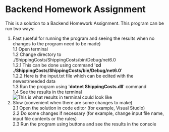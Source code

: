 # Backend Homework Assignment  
This is a solution to a Backend Homework Assignment. This program can be run two ways:  
1. Fast (useful for running the program and seeing the results when no changes to the program need to be made)  
	1.1 Open terminal  
	1.2 Change directory to ./ShippingCosts/ShippingCosts/bin/Debug/net6.0  
		1.2.1 This can be done using command '**cd ./ShippingCosts/ShippingCosts/bin/Debug/net6.0**'  
		1.2.2 Here is the input.txt file which can be edited with the newest/needed data  
	1.3 Run the program using '**dotnet ShippingCosts.dll**' command  
	1.4 See the results in the terminal  
![This is what results in terminal could look like](https://github.com/belousovakarolina/Vinted_task/blob/master/running_the_program.png)  
2. Slow (convenient when there are some changes to make)  
	2.1 Open the solution in code editor (for example, Visual Studio)  
	2.2 Do some changes if necessary (for example, change input file name, input file contents or the rules)  
	2.3 Run the program using buttons and see the results in the console  
